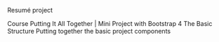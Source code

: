 Resumé project

Course
  Putting It All Together | Mini Project with Bootstrap 4
    The Basic Structure
      Putting together the basic project components

